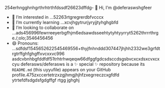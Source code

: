 254erhngghnhgrthrhtrthfdssdf26623dffdg- 👋 Hi, I’m @deferaswshgfeer
- 👀 I’m interested in ...52263rtgregrerdbfvcccx
- 🌱 I’m currently learning ...xcvjhgytrurjyryjjtyhghgbfd
- 💞️ I’m looking to collaborate on ...ads456996fewrreeyerbgfhjm6edsawdsseehtytyhtyyrryt5262thrrrthrge./;olo;3546456456
- 😄 Pronouns: ...sdfdsf1545652622545469556+thyjfnhnddd307447jhjhh2332we3grfdtrgtrffghfghgffxvcxxvc996
asdcvbnhbgfddfdf51trhtrhwqeqw66dfggfgdcsdsccdsgsbvcxcxdsxcvxcxcyu
deferasws/deferasws is a ✨ special ✨ repository because its `README.md` (this uyyufile) appears on your GitHub profile.475zxccertetrzxzgjhmgjhjhfzxegrreczcxgfdfd
ytrtefdfsdgdsfgdgffgf
rtgg
jghghj
